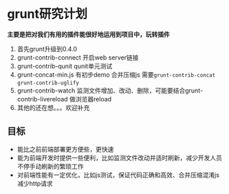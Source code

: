# grunt研究计划 #

**主要是把对我们有用的插件能很好地运用到项目中，玩转插件**

1. 首先grunt升级到0.4.0
2. grunt-contrib-connect 开启web server链接
3. grunt-contrib-qunit qunit单元测试
4. grunt-concat-min.js 有初步demo 合并压缩js 需要`grunt-contrib-concat` `grunt-contrib-uglify`
5. grunt-contrib-watch 监测文件增加、改动、删除，可能要结合grunt-contrib-livereload 做浏览器reload
6. 其他的还在想。。。欢迎补充

##  目标 ##
- 能比之前前端部署更方便些，更快速
- 能为前端开发时提供一些便利，比如监测文件改动并适时刷新，减少开发人员不停手动刷新的繁琐工作
- 对前端性能有一定优化，比如js测试，保证代码正确和高效、合并压缩混淆js减少http请求
